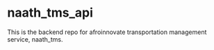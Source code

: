# naath_tms_api
This is the backend repo for afroinnovate transportation management service, naath_tms.
